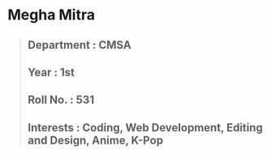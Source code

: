 # Megha Mitra
>## Department : CMSA  
>## Year : 1st  
>## Roll No. : 531  
>## Interests :  Coding, Web Development, Editing and Design, Anime, K-Pop
